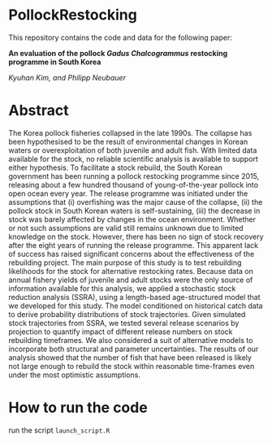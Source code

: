 # PollockRestocking

This repository contains the code and data for the following paper:

**An evaluation of the pollock *Gadus Chalcogrammus* restocking programme in South Korea**

*Kyuhan Kim, and Philipp Neubauer*

# Abstract

The Korea pollock fisheries collapsed in the late
1990s. The collapse has been hypothesised to be the result of environmental changes in Korean waters
or overexploitation of both juvenile and adult fish. With limited data
available for the stock, no reliable
scientific analysis is available to support either hypothesis.
To facilitate a stock rebuild, the South Korean government has been running a
pollock restocking programme since 2015, releasing about a few hundred
thousand of young-of-the-year pollock into open ocean every year.  The
release programme was initiated under the assumptions that (i)
overfishing was the major cause of the collapse, (ii) the pollock
stock in South Korean waters is self-sustaining, (iii) the decrease in
stock was barely affected by changes in the ocean environment. Whether
or not such assumptions are valid still remains unknown due to limited
knowledge on the stock. However, there has been no sign of stock recovery after the eight
years of running the release programme. This apparent lack of success
has raised significant concerns
about the effectiveness of the rebuilding project. The main
purpose of this study is to test rebuilding likelihoods for the stock
for alternative restocking rates. Because data on annual fishery yields of
juvenile and adult stocks were the only source of information
available for this analysis, we applied a stochastic stock reduction
analysis (SSRA), using a length-based age-structured model that we
developed for this study. The model conditioned on historical catch data to
derive probability distributions of stock trajectories. Given
simulated stock trajectories from SSRA, we tested several release
scenarios by projection to quantify impact of different release
numbers on stock rebuilding timeframes. We also considered a suit of
alternative models to incorporate both structural and parameter
uncertainties. The results of our analysis showed that the number of
fish that have been released is likely not large enough to rebuild the stock
within reasonable time-frames even under the most optimistic assumptions.

# How to run the code

run the script `launch_script.R` 

